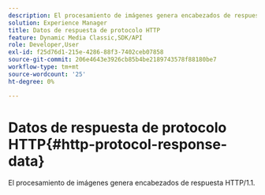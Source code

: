 ```yaml
---
description: El procesamiento de imágenes genera encabezados de respuesta HTTP/1.1.
solution: Experience Manager
title: Datos de respuesta de protocolo HTTP
feature: Dynamic Media Classic,SDK/API
role: Developer,User
exl-id: f25d76d1-215e-4286-88f3-7402ceb07858
source-git-commit: 206e4643e3926cb85b4be2189743578f88180be7
workflow-type: tm+mt
source-wordcount: '25'
ht-degree: 0%

---
```


# Datos de respuesta de protocolo HTTP{#http-protocol-response-data}

El procesamiento de imágenes genera encabezados de respuesta HTTP/1.1.
